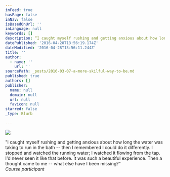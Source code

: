```yaml
---
inFeed: true
hasPage: false
inNav: false
isBasedOnUrl: ''
inLanguage: null
keywords: []
description: “I caught myself rushing and getting anxious about how long the water was taking to run in the bath – then I remembered I could do it differently. I stopped and watched the running water; I watched it flowing from the tap. I’d never seen it like that before. It was such a beautiful experience. Then a thought came to me – what else have I been missing?”  Course participant
datePublished: '2016-04-28T13:56:19.174Z'
dateModified: '2016-04-28T13:56:11.244Z'
title: ''
author:
  - name: ''
    url: ''
sourcePath: _posts/2016-03-07-a-more-skilful-way-to-be.md
published: true
authors: []
publisher:
  name: null
  domain: null
  url: null
  favicon: null
starred: false
_type: Blurb

---
```

![](https://s3-us-west-2.amazonaws.com/the-grid-img/p/70ad0e7933ca833d5e0495650ff6145da01d307a.jpg)

"I caught myself rushing and getting anxious about how long the water was taking to run in the bath -- then I remembered I could do it differently. I stopped and watched the running water; I watched it flowing from the tap. I'd never seen it like that before. It was such a beautiful experience. Then a thought came to me -- what else have I been missing?"   
_Course participant_
